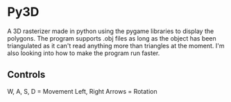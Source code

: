 # Py3D

A 3D rasterizer made in python using the pygame libraries to display the polygons.
The program supports .obj files as long as the object has been triangulated as it can't read anything more than triangles at the moment.
I'm also looking into how to make the program run faster.

## Controls
W, A, S, D = Movement
Left, Right Arrows = Rotation
